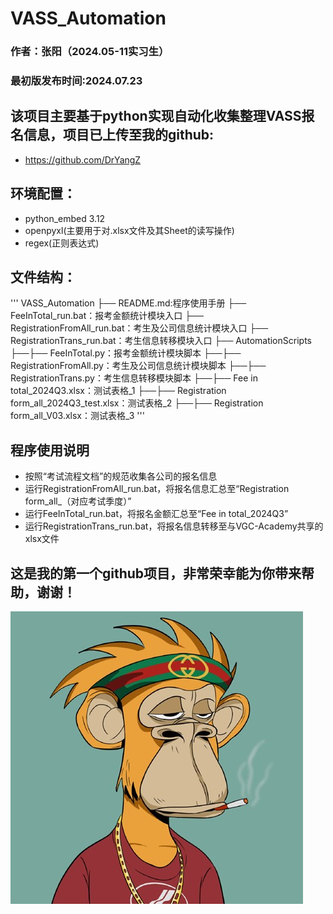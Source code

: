 # VASS_Automation
### 作者：张阳（2024.05-11实习生）
### 最初版发布时间:2024.07.23

## 该项目主要基于python实现自动化收集整理VASS报名信息，项目已上传至我的github:
* https://github.com/DrYangZ

## 环境配置：
* python_embed 3.12
* openpyxl(主要用于对.xlsx文件及其Sheet的读写操作)
* regex(正则表达式)

## 文件结构：
'''
VASS_Automation
 ├── README.md:程序使用手册
 ├── FeeInTotal_run.bat：报考金额统计模块入口
 ├── RegistrationFromAll_run.bat：考生及公司信息统计模块入口
 ├── RegistrationTrans_run.bat：考生信息转移模块入口
 ├── AutomationScripts
 ├──├── FeeInTotal.py：报考金额统计模块脚本
 ├──├── RegistrationFromAll.py：考生及公司信息统计模块脚本
 ├──├── RegistrationTrans.py：考生信息转移模块脚本
 ├──├── Fee in total_2024Q3.xlsx：测试表格_1
 ├──├── Registration form_all_2024Q3_test.xlsx：测试表格_2
 ├──├── Registration form_all_V03.xlsx：测试表格_3
'''

## 程序使用说明
* 按照“考试流程文档”的规范收集各公司的报名信息
* 运行RegistrationFromAll_run.bat，将报名信息汇总至“Registration form_all_（对应考试季度）”
* 运行FeeInTotal_run.bat，将报名金额汇总至“Fee in total_2024Q3”
* 运行RegistrationTrans_run.bat，将报名信息转移至与VGC-Academy共享的xlsx文件

## 这是我的第一个github项目，非常荣幸能为你带来帮助，谢谢！

![Thanks](AutomationScripts/Data/Thanks.jpg)